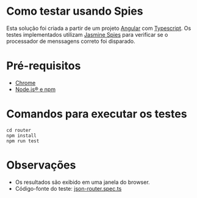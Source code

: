 Como testar usando Spies
======

Esta solução foi criada a partir de um projeto [Angular](https://angular.io/) com 
[Typescript](https://www.typescriptlang.org/). Os testes implementados utilizam [Jasmine  Spies](https://jasmine.github.io/edge/introduction.html) 
para verificar se o processador de menssagens correto foi disparado.

Pré-requisitos
======

* [Chrome](https://www.google.com/chrome/browser/desktop/index.html) 
* [Node.js® e npm](https://nodejs.org/en/download/)

Comandos para executar os testes 
======

```
cd router
npm install
npm run test
```

Observações 
======

* Os resultados são exibido em uma janela do browser.
* Código-fonte do teste: [json-router.spec.ts](src/app/json-router.spec.ts) 
